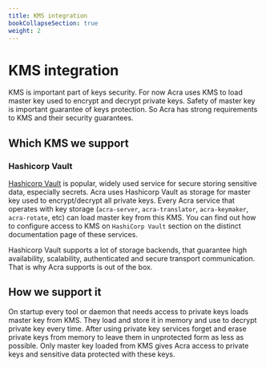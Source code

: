 ```yaml
---
title: KMS integration
bookCollapseSection: true
weight: 2
---
```


# KMS integration

KMS is important part of keys security. For now Acra uses KMS to load master key used to encrypt and decrypt private keys.
Safety of master key is important guarantee of keys protection. So Acra has strong requirements to KMS and their security
guarantees.

## Which KMS we support

### Hashicorp Vault

[Hashicorp Vault](https://www.vaultproject.io/) is popular, widely used service for secure storing sensitive data, 
especially secrets. Acra uses Hashicorp Vault as storage for master key used to encrypt/decrypt all private keys.
Every Acra service that operates with key storage (`acra-server`, `acra-translator`, `acra-keymaker`, `acra-rotate`, etc)
can load master key from this KMS. You can find out how to configure access to KMS on `HashiCorp Vault` section on the 
distinct documentation page of these services.

Hashicorp Vault supports a lot of storage backends, that guarantee high availability, scalability, authenticated and 
secure transport communication. That is why Acra supports is out of the box.

## How we support it 

On startup every tool or daemon that needs access to private keys loads master key from KMS. They load and store it in 
memory and use to decrypt private key every time. After using private key services forget and erase private keys from memory
to leave them in unprotected form as less as possible. Only master key loaded from KMS gives Acra access to private keys
and sensitive data protected with these keys.